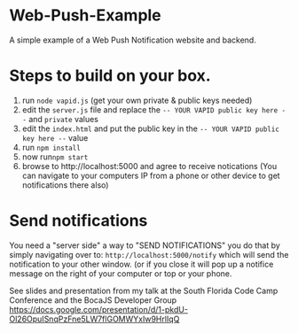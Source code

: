 # Web-Push-Example
A simple example of a Web Push Notification website and backend.

# Steps to build on your box.
1) run ```node vapid.js``` (get your own private & public keys needed)
2) edit the ```server.js``` file and replace the ```-- YOUR VAPID public key here --``` and ```private``` values
3) edit the ```index.html``` and put the public key in the ```-- YOUR VAPID public key here --``` value
4) run ```npm install```
5) now run```npm start```
6) browse to http://localhost:5000  and agree to receive notications (You can navigate to your computers IP from a phone or other device to get notifications there also)

# Send notifications
You need a "server side" a way to "SEND NOTIFICATIONS" 
you do that by simply navigating over to: ```http://localhost:5000/notify``` which will send the notification to your other window. (or if you close it will pop up a notifice message on the right of your computer or top or your phone.

See slides and presentation from my talk at the South Florida Code Camp Conference and the BocaJS Developer Group
https://docs.google.com/presentation/d/1-pkdU-Ol26OpuISnqPzFne5LW7flGOMWYxIw9HrlIqQ
